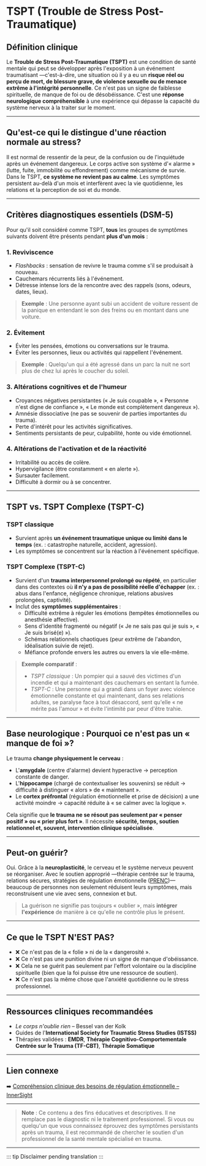 ﻿# TSPT (Trouble de Stress Post-Traumatique)

## Définition clinique
Le **Trouble de Stress Post-Traumatique (TSPT)** est une condition de santé mentale qui peut se développer après l'exposition à un événement traumatisant —c'est-à-dire, une situation où il y a eu un **risque réel ou perçu de mort, de blessure grave, de violence sexuelle ou de menace extrême à l'intégrité personnelle**. Ce n'est pas un signe de faiblesse spirituelle, de manque de foi ou de désobéissance. C'est une **réponse neurologique compréhensible** à une expérience qui dépasse la capacité du système nerveux à la traiter sur le moment.

---

## Qu'est-ce qui le distingue d'une réaction normale au stress?
Il est normal de ressentir de la peur, de la confusion ou de l'inquiétude après un événement dangereux. Le corps active son système d'« alarme » (lutte, fuite, immobilité ou effondrement) comme mécanisme de survie.  
Dans le TSPT, **ce système ne revient pas au calme**. Les symptômes persistent au-delà d'un mois et interfèrent avec la vie quotidienne, les relations et la perception de soi et du monde.

---

## Critères diagnostiques essentiels (DSM-5)
Pour qu'il soit considéré comme TSPT, **tous** les groupes de symptômes suivants doivent être présents pendant **plus d'un mois** :

### 1. **Reviviscence**
- *Flashbacks* : sensation de revivre le trauma comme s'il se produisait à nouveau.
- Cauchemars récurrents liés à l'événement.
- Détresse intense lors de la rencontre avec des rappels (sons, odeurs, dates, lieux).

> **Exemple** : Une personne ayant subi un accident de voiture ressent de la panique en entendant le son des freins ou en montant dans une voiture.

### 2. **Évitement**
- Éviter les pensées, émotions ou conversations sur le trauma.
- Éviter les personnes, lieux ou activités qui rappellent l'événement.

> **Exemple** : Quelqu'un qui a été agressé dans un parc la nuit ne sort plus de chez lui après le coucher du soleil.

### 3. **Altérations cognitives et de l'humeur**
- Croyances négatives persistantes (« Je suis coupable », « Personne n'est digne de confiance », « Le monde est complètement dangereux »).
- Amnésie dissociative (ne pas se souvenir de parties importantes du trauma).
- Perte d'intérêt pour les activités significatives.
- Sentiments persistants de peur, culpabilité, honte ou vide émotionnel.

### 4. **Altérations de l'activation et de la réactivité**
- Irritabilité ou accès de colère.
- Hypervigilance (être constamment « en alerte »).
- Sursauter facilement.
- Difficulté à dormir ou à se concentrer.

---

## TSPT vs. TSPT Complexe (TSPT-C)

### TSPT classique
- Survient après **un événement traumatique unique ou limité dans le temps** (ex. : catastrophe naturelle, accident, agression).
- Les symptômes se concentrent sur la réaction à l'événement spécifique.

### TSPT Complexe (TSPT-C)
- Survient d'un **trauma interpersonnel prolongé ou répété**, en particulier dans des contextes où **il n'y a pas de possibilité réelle d'échapper** (ex. : abus dans l'enfance, négligence chronique, relations abusives prolongées, captivité).
- Inclut des **symptômes supplémentaires** :
  - Difficulté extrême à réguler les émotions (tempêtes émotionnelles ou anesthésie affective).
  - Sens d'identité fragmenté ou négatif (« Je ne sais pas qui je suis », « Je suis brisé(e) »).
  - Schémas relationnels chaotiques (peur extrême de l'abandon, idéalisation suivie de rejet).
  - Méfiance profonde envers les autres ou envers la vie elle-même.

> **Exemple comparatif** :  
> - *TSPT classique* : Un pompier qui a sauvé des victimes d'un incendie et qui a maintenant des cauchemars en sentant la fumée.  
> - *TSPT-C* : Une personne qui a grandi dans un foyer avec violence émotionnelle constante et qui maintenant, dans ses relations adultes, se paralyse face à tout désaccord, sent qu'elle « ne mérite pas l'amour » et évite l'intimité par peur d'être trahie.

---

## Base neurologique : Pourquoi ce n'est pas un « manque de foi »?
Le trauma **change physiquement le cerveau** :
- L'**amygdale** (centre d'alarme) devient hyperactive → perception constante de danger.
- L'**hippocampe** (chargé de contextualiser les souvenirs) se réduit → difficulté à distinguer « alors » de « maintenant ».
- Le **cortex préfrontal** (régulation émotionnelle et prise de décision) a une activité moindre → capacité réduite à « se calmer avec la logique ».

Cela signifie que **le trauma ne se résout pas seulement par « penser positif » ou « prier plus fort »**. Il nécessite **sécurité, temps, soutien relationnel et, souvent, intervention clinique spécialisée**.

---

## Peut-on guérir?
Oui. Grâce à la **neuroplasticité**, le cerveau et le système nerveux peuvent se réorganiser. Avec le soutien approprié —thérapie centrée sur le trauma, relations sécures, stratégies de régulation émotionnelle ([PRENC](prenc))— beaucoup de personnes non seulement réduisent leurs symptômes, mais reconstruisent une vie avec sens, connexion et but.

> La guérison ne signifie pas toujours « oublier », mais **intégrer l'expérience** de manière à ce qu'elle ne contrôle plus le présent.

---

## Ce que le TSPT N'EST PAS?
- ❌ Ce n'est pas de la « folie » ni de la « dangerosité ».
- ❌ Ce n'est pas une punition divine ni un signe de manque d'obéissance.
- ❌ Cela ne se guérit pas seulement par l'effort volontaire ou la discipline spirituelle (bien que la foi puisse être une ressource de soutien).
- ❌ Ce n'est pas la même chose que l'anxiété quotidienne ou le stress professionnel.

---

## Ressources cliniques recommandées
- *Le corps n'oublie rien* – Bessel van der Kolk  
- Guides de l'**International Society for Traumatic Stress Studies (ISTSS)**  
- Thérapies validées : **EMDR**, **Thérapie Cognitivo-Comportementale Centrée sur le Trauma (TF-CBT)**, **Thérapie Somatique**

---

## Lien connexe
➡️ [Compréhension clinique des besoins de régulation émotionnelle – InnerSight](https://inner-clarity.github.io/InnerSight/)

---

> **Note** : Ce contenu a des fins éducatives et descriptives. Il ne remplace pas le diagnostic ni le traitement professionnel. Si vous ou quelqu'un que vous connaissez éprouvez des symptômes persistants après un trauma, il est recommandé de chercher le soutien d'un professionnel de la santé mentale spécialisé en trauma.

---

::: tip
Disclaimer pending translation
:::
